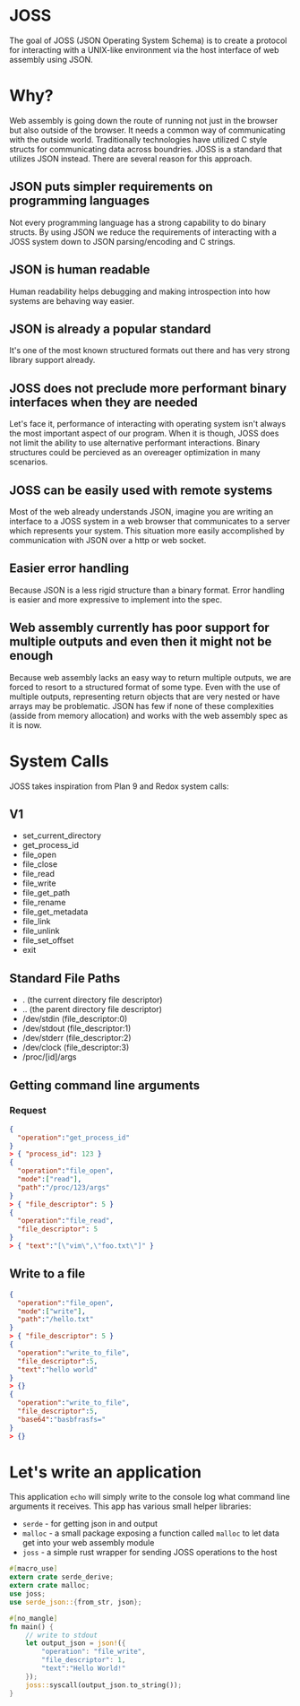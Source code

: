 # JOSS
The goal of JOSS (JSON Operating System Schema) is to create a protocol for interacting with a UNIX-like environment via the host interface of web assembly using JSON.

# Why?

Web assembly is going down the route of running not just in the browser but also outside of the browser.  It needs a common way of communicating with the outside world. Traditionally technologies have utilized C style structs for communicating data across boundries. JOSS is a standard that utilizes JSON instead. There are several reason for this approach.


## JSON puts simpler requirements on programming languages

Not every programming language has a strong capability to do binary structs. By using JSON we reduce the requirements of interacting with a JOSS system down to JSON parsing/encoding and C strings.


## JSON is human readable

Human readability helps debugging and making introspection into how systems are behaving way easier.


## JSON is already a popular standard

It's one of the most known structured formats out there and has very strong library support already.


## JOSS does not preclude more performant binary interfaces when they are needed

Let's face it, performance of interacting with operating system isn't always the most important aspect of our program. When it is though, JOSS does not limit the ability to use alternative performant interactions. Binary structures could be percieved as an overeager optimization in many scenarios.

## JOSS can be easily used with remote systems

Most of the web already understands JSON, imagine you are writing an interface to a JOSS system in a web browser that communicates to a server which represents your system. This situation more easily accomplished by communication with JSON over a http or web socket.

## Easier error handling

Because JSON is a less rigid structure than a binary format.  Error handling is easier and more expressive to implement into the spec.

## Web assembly currently has poor support for multiple outputs and even then it might not be enough

Because web assembly lacks an easy way to return multiple outputs, we are forced to resort to a structured format of some type. Even with the use of multiple outputs, representing return objects that are very nested or have arrays may be problematic. JSON has few if none of these complexities (asside from memory allocation) and works with the web assembly spec as it is now.

# System Calls

JOSS takes inspiration from Plan 9 and Redox system calls:

## V1
* set_current_directory
* get_process_id
* file_open
* file_close
* file_read
* file_write
* file_get_path
* file_rename
* file_get_metadata
* file_link
* file_unlink
* file_set_offset
* exit

## Standard File Paths
* . (the current directory file descriptor)
* .. (the parent directory file descriptor)
* /dev/stdin (file_descriptor:0)
* /dev/stdout (file_descriptor:1)
* /dev/stderr (file_descriptor:2)
* /dev/clock (file_descriptor:3)
* /proc/[id]/args


## Getting command line arguments

### Request

```json
{
  "operation":"get_process_id"
}
> { "process_id": 123 }
{
  "operation":"file_open",
  "mode":["read"],
  "path":"/proc/123/args"
}
> { "file_descriptor": 5 }
{
  "operation":"file_read",
  "file_descriptor": 5
}
> { "text":"[\"vim\",\"foo.txt\"]" }
```

## Write to a file

```json
{
  "operation":"file_open",
  "mode":["write"],
  "path":"/hello.txt"
}
> { "file_descriptor": 5 }
{
  "operation":"write_to_file",
  "file_descriptor":5,
  "text":"hello world"
}
> {}
{
  "operation":"write_to_file",
  "file_descriptor":5,
  "base64":"basbfrasfs="
}
> {}
```

# Let's write an application

This application `echo` will simply write to the console log what command line arguments it receives. This app has various small helper libraries:
* `serde` - for getting json in and output
* `malloc` - a small package exposing a function called `malloc` to let data get into your web assembly module
* `joss` - a simple rust wrapper for sending JOSS operations to the host

```rust
#[macro_use]
extern crate serde_derive;
extern crate malloc;
use joss;
use serde_json::{from_str, json};

#[no_mangle]
fn main() {
    // write to stdout
    let output_json = json!({
        "operation": "file_write",
        "file_descriptor": 1,
        "text":"Hello World!"
    });
    joss::syscall(output_json.to_string());
}
```

